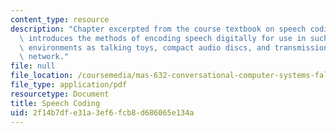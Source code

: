 ```yaml
---
content_type: resource
description: "Chapter excerpted from the course textbook on speech coding. This chapter\
  \ introduces the methods of encoding speech digitally for use in such \r\ndiverse\
  \ environments as talking toys, compact audio discs, and transmission over the telephone\
  \ network."
file: null
file_location: /coursemedia/mas-632-conversational-computer-systems-fall-2008/2f14b7dfe31a3ef6fcb8d686065e134a_schmandt_ch3.pdf
file_type: application/pdf
resourcetype: Document
title: Speech Coding
uid: 2f14b7df-e31a-3ef6-fcb8-d686065e134a
---
```

